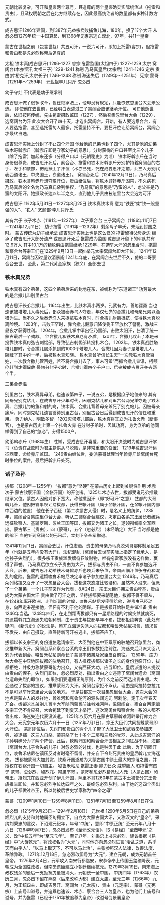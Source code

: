 元朝比较复杂，可汗和皇帝两个尊号，且追尊的两个皇帝确实实际统治过（拖雷和贵由），且政权明朝之后在北方继续存在，因此最高统治者的数量都有多种计数方式。

成吉思汗1206年建国，到1387年元益宗兵败捕鱼儿海，180年，换了17个大汗
从忽必烈1279年统一中国算起，到1368年元惠宗逃亡漠北，97年，共11个皇帝

蒙古在世祖之前（包含世祖）共五可汗，一说六可汗，即加上托雷(睿宗)，但拖雷和贵由都是忽必烈称帝后追尊的

太祖 铁木真(成吉思汗) 1206-1227
睿宗 拖雷监国(太祖四子) 1227-1229
太宗 窝阔台(木亦坚汗,太祖三子) 1229-1241
称制 乃马真皇后(太宗后) 1241-1246
定宗 贵由(库裕克汗,太宗长子) 1246-1248
称制 海迷失后（1249年～1251年）
宪宗 蒙哥（1251年～1259年）
元世祖孛儿只斤·忽必烈

幼子守灶 不代表是幼子继承制

成吉思汗做了很多改革，但在继承法上，他却没有规定，只能依仗忽里台大会来公选。
即使他在去世前，已经明白表述过三子窝阔台应该继承汗位。
可在他逝世后，依旧按照传统，先由拖雷摄政监国（1227），然后召集忽里台大会（1229），选窝阔台为汗
此次大会开了四十天，才选出窝阔台。开始，有人要选察合台，有人要选拖雷，甚至选托雷的人最多。托雷坚持不干，要把汗位让给窝阔台，窝阔台才最终当选。

成吉思汗实际上分封了不止四个汗国 他给他的兄弟也封了四个，尤其是他的幼弟铁木哥斡赤斤（斡赤斤即是守家幼子的意思），分封获得的户口甚至比三个儿子（除了拖雷）加起来还多（分得户口以《元朝秘史》为准）
铁木哥斡赤斤在当时身份很尊贵，成吉思汗死后，察合台、拖雷和铁木哥斡赤斤分别护持着窝阔台的右手、左手和腰部，把他扶上了汗位（术赤已死，死在成吉思汗之前，此三人分别代表西道诸王，中央国土，东道诸王）。
窝阔台死后（1241年12月11日），乃马真后摄政，铁木哥斡赤斤想夺取汗位，贵由继位后，将铁木哥斡赤斤囚禁，不久病死
乃马真后的全名为乃马真氏朵列格捏，“乃马真”的意思是“乃蛮的人”，她父亲是乃蛮的太阳汗。她摄政长达四年半之久，直到他儿子贵由被忽里台大会选为可汗

成吉思汗 1162年5月31日－1227年8月25日
铁木真铁木真 意为“铁匠”或“铁一般坚强的人”、“铁人” 乞颜部·孛儿只斤氏

其有六子 长子术赤（1181年－1227年） 次子察合台 三子窝阔台（1186年11月7日－1241年12月11日） 幼子拖雷（1191年－1232年）剩余两子早夭，未活到封国之时。
蒙古传统为幼子继承法 成吉思汗实际上也是这么做的 拖雷留待父母身边 继承了成吉思汗大部分遗产 
成吉思汗死后 拖雷成为监国 成吉思汗留下的军队共有12.9万人 其中10.1万的精锐俱由拖雷继承
1229年，在选举大汗的忽里台时，拖雷和察合台等宗王们在1229年9月13日一起推举元太宗窝阔台即大汗位。
1241年12月11日，窝阔台因过量饮酒暴毙
1241年年底，在窝阔台去世后不久，他的二哥察合台去世。
至此，第二代黄金家族（狭义）全部去世

### 铁木真兄弟
铁木真有四个弟弟，这四个弟弟后来的封地在东，被统称为“东道诸王”
功劳最大的是合撒儿和别里古台

成吉思汗长弟合撒儿，1164年出生，比铁木真小两岁。孔武有力，善射骠勇
当也速该被塔塔儿人毒死后，部众被泰赤乌人夺走，年仅七岁的合撒儿和母亲兄弟以渔猎为生。当不久之后泰赤乌人来捉拿铁木真时，时合撒儿射箭抵抗，使得铁木真脱离险境。
1203年，击败王罕时，靠合撒儿假意归降使得王罕放松了警惕，激战三昼夜才获得胜利。
1204年，合撒儿掌中军出征乃蛮部，击败太阳汗，扫清了统一蒙古最后一个劲敌。
但合撒儿和铁木真也有矛盾。
1201年，合撒儿攻击了本是来投靠铁木真的弘吉剌惕部，导致弘吉剌惕部转投扎木合。
1202年，铁木真战胜塔塔儿部时，令合撒儿屠杀抓到的1000个塔塔儿人，合撒儿因为妻子是塔塔儿人，隐藏了其中的一半，后被铁木真知晓。
铁木真曾听信长生天“一次教铁木真管百姓，一次教合撒儿管百姓，若不将合撒儿去了，事未可知”而抓合撒儿审讯，柯额伦赶到才得解救
最初分封子弟时，合撒儿得四个千户口，后来被成吉思汗夺去两个半。

三弟合赤温

别里古台，铁木真异母弟，也速该第四子，一说五弟，是根据庶子地位来的
其有同母兄别克帖儿，在成吉思汗少年时代，因别克帖儿和别里古台两兄弟夺走了铁木真、合撒儿钓的鱼和射的鸟，铁木真、合撒儿背着母亲杀死了别克帖儿。因被母亲痛斥，同时别克帖儿遗言善待别里古台，别里古台日后得到成吉思汗的信任和重用。
勇力绝人，明敏多智，1202灭塔塔儿部后，铁木真将其立为扎鲁火赤（断事官），也是蒙古历史上第一个扎鲁火赤
在分封子弟时，因其功高，身为庶弟的他同样得到了自己的“忽必”，分得1500户。


幼弟斡赤斤（1168年生）
性懒，受成吉思汗喜爱，和太阳汗决战时为成吉思汗掌马（负责在战败时为君主提供从马脱险，是非常重要的位置）
1219年成吉思汗远征西亚，命斡赤斤监国。
1246贵由继位后，委派蒙哥处理当年斡赤斤趁窝阔台死时争位的案件，最后把斡赤斤处死。

### 诸子及孙
拔都（1208年－1255年）
“拔都”意为“坚硬”
在蒙古历史上起到关键性作用
术赤次子 蒙古钦察汗国（金帐汗国）的开创者。1225年术赤去世，拔都受诸兄弟推戴继承父位。蒙古人因他对部下宽大，称他撒因汗（即“好可汗”之意）
拔都的大哥斡儿答，他因把管事权让给拔都，获得白帐汗国（属于金帐汗国，在金帐汗国内部中西边的位置）
他在长子西征（第二次蒙古入侵）时，是名义上的统帅，1235年，窝阔台召集库里尔台大会，听从二哥察合台建议，决定由各系宗王居长者统兵远征钦察人、基辅罗斯、波兰王国等国，拔都又为诸王之长，遂领衔统率全军西出。蒙古第三（贵由），四（蒙哥），五个（忽必烈）（未经确定）大汗 当时都是他的部下
当他听到窝阔台的死讯后，立刻下令全军撤退。

1241年12月11日，窝阔台去世，汗位虚悬，贵由的母亲乃马真脱列哥那称制足足五年（也就是五年内没有大汗），法纪混乱（窝阔台去世前实际上指定了继承人，是他孙子失烈门），很多宗王贵族滥发牌符征敛财物，唯有拖雷家族没有这样做，赢得了声誉。
乃马真后欲立长子贵由为大汗，拔都与贵由不和，一直不肯参加选汗大会，后来，成吉思汗幼弟铁木哥斡赤斤也领兵来争位，帝国面临汗位争夺战和混乱的危险。拖雷的遗孀唆鲁禾帖尼决定率诸子参加忽里台大会
1246年，乃马真后朵列格捏又召开了一次忽里台大会，拔都这次态度比较温和，虽然本人没来，但派了一个弟弟，一个儿子前来作为代表，8月24日，宗王大臣们拥立贵由登基，贵由成为大蒙古国大汗
贵由做了可汗之后，坚持拔都要来朝见他，拔都不得不顺从，在1248年离开欧洲，走到新疆的时候，唆鲁禾帖尼发密信给他，说贵由已经动身，向西走来迎接他，但怀有不利于他的阴谋。于是拔都开始驻足并做准备
贵由1246年当选，1248年四月，在走到距离拔都只有一星期路程的时候突然就病死，其遗孀斡兀立海迷失临朝称制，由于贵由与拔都早年不和，拔都拒绝奔丧（此处有疑问，《新元史》的说法是，斡兀立海迷失派人向拔都和唆鲁禾帖尼报信，请求暂不发丧，由自己摄政，直等待新可汗被选出，拔都答应了）。

拔都以长支宗王的身份遣使邀请宗王、大臣到他在中亚草原的驻地召开忽里台，商议推举新大汗。窝阔台系和察合台系的宗王们多数拒绝前往，海迷失后只派大臣八剌为代表到会。唆鲁禾帖尼则命长子蒙哥率诸弟及家臣应召前往。
1250年，库力台大会在中亚地区拔都的驻地召开，有人推荐拔都以诸子之长的身份登临汗位，拔都拒绝，并极力称赞蒙哥能力出众，又有西征大功，应当即位。皇后派遣的人提议由贵由的侄子，失烈门即位，忽必烈反对，指出贵由之立违背了窝阔台遗命（窝阔台遗命失烈门即位），如果你们要遵循正统原则，为什么之前反而选出贵由呢。大会通过了拔都的提议，推举蒙哥为大汗。窝阔台家拒不承认，理由是阿拉特忽拉兀不是可以举行忽里台大会的地方。
于是拔都又一次召集忽里台大会，这次大会的地点是蒙古人的发祥地，斡难河和克鲁伦河的源头阔迭兀 阿剌伦，定于次年春天开会。拔都派其弟别儿哥率大军随同蒙哥前往斡难河畔，但窝阔台、察合台两家很多宗王仍不肯应召，大会拖延了到夏天才举行，这次窝阔台和察合台一系的人都不曾出席，海迷失连代表没派遣。
1251年农历六月在蒙古草原斡难河畔举行库力台大会，元宪宗元年农历六月十一日（1251年7月1日），宗王大臣们共同拥戴蒙哥即大汗位。
蒙哥即位后，失烈门和贵由的两个儿子带了大批卫士和武器来参加庆典，被逮捕，这三人自杀，蒙哥杀了七十多个二房和三房的党羽，从此成吉思汗的子孙明确分为了两个阵营，此后，钦察汗国和察合台汗国相互之间征战不休，海都（窝阔台大儿子合失的儿子）对忽必烈的讨伐，也是种因于此
此后，为了巩固汗位，唆鲁禾帖尼在镇压反对者时毫不留情，并亲自下令处死贵由的皇后斡兀立海迷失。
拔都被蒙哥大加封赏，钦察汗国遂成为大蒙古国中领土最大的宗藩之国，并授权在钦察汗国一切自主。
唆鲁禾帖尼 拖雷正妻 能力出众 威望服人 和拖雷有四子 蒙哥、忽必烈、旭烈兀、阿里不哥 。蒙哥和忽必烈都做过大元（大蒙古国）的帝王，旭烈兀在西亚开创了伊儿汗国，阿里不哥1260年在蒙古本土被部分宗王贵族推举即位，并和忽必烈争位达四年之久，最终忽必烈胜利。由于她的这四个杰出的儿子都做过帝王，所以她被后世史学家称为“四帝之母”

蒙哥（1209年1月10日—1259年8月11日），1251年7月1日至1259年8月11日在位

忽必烈（1215年9月23日－1294年2月18日）
元世祖
1260年5月5日在自己的弟弟旭烈兀的支持和封地属臣的拥立下，自立为大蒙古国大汗，又称汉文的“皇帝”。采纳刘秉忠的建议，下诏建元纪年，年号“中统”，意即“中原正统”
至元元年八月十六日（1264年9月7日），忽必烈发布《至元改元诏》，取《易经》“至哉坤元”之义，改“中统五年”为“至元元年”。
至元八年，刘秉忠上书忽必烈，建议根据《易经》中“大哉乾元”，将政权名为“大元”，同时他亦向忽必烈进言“治乱之道，系乎天而由乎人”、“以马上取天下，不可以马上治”，主张参照汉人法律，改善法度、革除弊政。
1271年12月18日，忽必烈改国号为“大元”，建立元朝，成为元朝首任皇帝。
1276年2月4日，元军攻入南宋行都临安，宋恭帝奉上传国玉玺和降表，元朝成为全国性政权，但南宋遗臣建立小朝廷继续抗元。1279年3月19日，南宋海上政权残余的最后一支抵抗力量被消灭，元朝统一全中国。
中统四年（1263年）农历三月，忽必烈下诏在燕京（后来改称大都）建立太庙。至元三年（1266年）九月，为正统四主，即成吉思汗、窝阔台（元太宗）、贵由（元定宗）、蒙哥（元宪宗）上庙号和谥号，并追尊也速该、术赤、察合台三人为皇帝，也为他们上庙号和谥号，并为拖雷（已经于1251年被追尊为皇帝）改谥号为景襄皇帝


